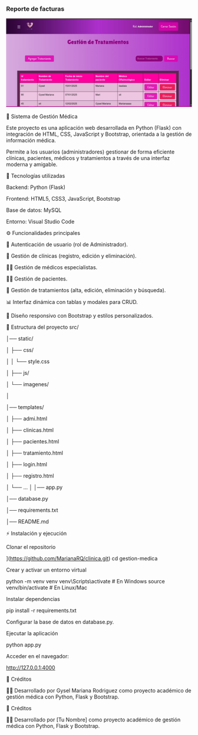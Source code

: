 ### Reporte de facturas
![Reporte utilidades](src/static/imagenes/portada.jpeg)

📌 Sistema de Gestión Médica

Este proyecto es una aplicación web desarrollada en Python (Flask) con integración de HTML, CSS, JavaScript y Bootstrap, orientada a la gestión de información médica.

Permite a los usuarios (administradores) gestionar de forma eficiente clínicas, pacientes, médicos y tratamientos a través de una interfaz moderna y amigable.

🚀 Tecnologías utilizadas

Backend: Python (Flask)

Frontend: HTML5, CSS3, JavaScript, Bootstrap

Base de datos: MySQL

Entorno: Visual Studio Code

⚙️ Funcionalidades principales

🔐 Autenticación de usuario (rol de Administrador).

🏥 Gestión de clínicas (registro, edición y eliminación).

👨‍⚕️ Gestión de médicos especialistas.

👩‍🦰 Gestión de pacientes.

💊 Gestión de tratamientos (alta, edición, eliminación y búsqueda).

📊 Interfaz dinámica con tablas y modales para CRUD.

🎨 Diseño responsivo con Bootstrap y estilos personalizados.

📂 Estructura del proyecto
src/

│── static/

│   ├── css/

│   │   └── style.css

│   ├── js/

│   └── imagenes/

│

│── templates/

│   ├── admi.html

│   ├── clinicas.html

│   ├── pacientes.html

│   ├── tratamiento.html

│   ├── login.html

│   ├── registro.html

│   └── ...
│
│── app.py

│── database.py

│── requirements.txt


│── README.md


⚡ Instalación y ejecución

Clonar el repositorio

](https://github.com/MarianaRQ/clinica.git)
cd gestion-medica


Crear y activar un entorno virtual

python -m venv venv
venv\Scripts\activate   # En Windows
source venv/bin/activate # En Linux/Mac


Instalar dependencias

pip install -r requirements.txt


Configurar la base de datos en database.py.

Ejecutar la aplicación

python app.py


Acceder en el navegador:

http://127.0.0.1:4000

📌 Créditos

👩‍💻 Desarrollado por Gysel Mariana Rodriguez como proyecto académico de gestión médica con Python, Flask y Bootstrap.

📌 Créditos

👩‍💻 Desarrollado por [Tu Nombre] como proyecto académico de gestión médica con Python, Flask y Bootstrap.
